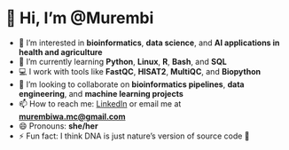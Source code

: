 # 👋 Hi, I’m @Murembi

- 👀 I’m interested in **bioinformatics**, **data science**, and **AI applications in health and agriculture**
- 🌱 I’m currently learning **Python**, **Linux**, **R**, **Bash**, and **SQL**
- 💻 I work with tools like **FastQC**, **HISAT2**, **MultiQC**, and **Biopython**
- 💞️ I’m looking to collaborate on **bioinformatics pipelines**, **data engineering**, and **machine learning projects**
- 📫 How to reach me: [LinkedIn](https://www.linkedin.com/in/murembiwa-mutswaletswale-3ba086226/) or email me at **murembiwa.mc@gmail.com**
- 😄 Pronouns: **she/her**
- ⚡ Fun fact: I think DNA is just nature’s version of source code 🧬

<!---
Murembi/Murembi is a ✨ special ✨ repository because its `README.md` (this file) appears on your GitHub profile.
You can click the Preview link to take a look at your changes.
--->
